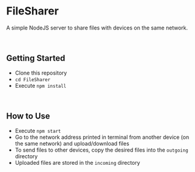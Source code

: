 # FileSharer
A simple NodeJS server to share files with devices on the same network.

<br>

## Getting Started
* Clone this repository
* `cd FileSharer`
* Execute `npm install`

<br>

## How to Use
* Execute `npm start`
* Go to the network address printed in terminal from another device (on the same network) and upload/download files
* To send files to other devices, copy the desired files into the `outgoing` directory
* Uploaded files are stored in the `incoming` directory
